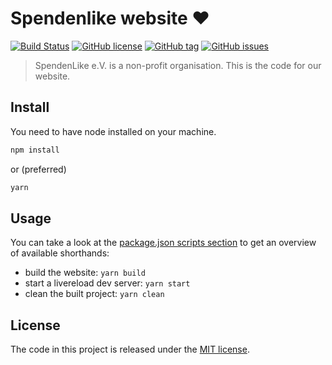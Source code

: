 # Spendenlike website :heart:

[![Build Status](https://travis-ci.org/hackaburg/website.svg?branch=master)](https://travis-ci.org/spendenlike/website)
[![GitHub license](https://img.shields.io/github/license/hackaburg/website.svg)](https://github.com/spendenlike/website/LICENSE)
[![GitHub tag](https://img.shields.io/github/tag/hackaburg/website.svg)](https://github.com/spendenlike/website)
[![GitHub issues](https://img.shields.io/github/issues/hackaburg/website.svg)](https://github.com/spendenlike/website/issues)

> SpendenLike e.V. is a non-profit organisation. This is the code for our website.


## Install
You need to have node installed on your machine.

```bash
npm install
```
or (preferred)
```bash
yarn
```


## Usage

You can take a look at the [package.json scripts section](package.json) to get an overview of available shorthands:

* build the website: `yarn build`
* start a livereload dev server: `yarn start`
* clean the built project: `yarn clean`


## License

The code in this project is released under the [MIT license](LICENSE).
